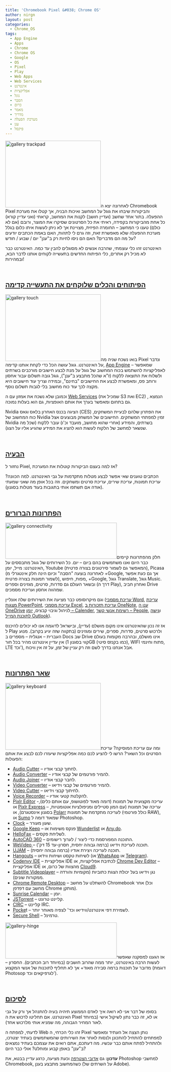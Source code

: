 ```yaml
---
title: 'Chromebook Pixel &#038; Chrome OS'
author: nirgn
layout: post
categories:
  - Chrome_OS
tags:
  - App Engine
  - Apps
  - Chrome
  - Chrome OS
  - Google
  - OS
  - Pixel
  - Play
  - Web Apps
  - Web Services
  - אינטרנט
  - אפליקציות
  - גוגל
  - הסבר
  - כרום
  - מאמר
  - מדריך
  - מערכת הפעלה
  - ענן
  - פיקסל
---
```

[<img class="alignleft wp-image-1019" src="http://www.lifelongstudent.net/wp-content/uploads/2013/02/gallery-trackpad.jpg" alt="gallery trackpad" width="300" height="209" srcset="http://www.lifelongstudent.net/wp-content/uploads/2013/02/gallery-trackpad.jpg 696w, http://www.lifelongstudent.net/wp-content/uploads/2013/02/gallery-trackpad-300x209.jpg 300w" sizes="(max-width: 300px) 100vw, 300px" />](http://www.lifelongstudent.net/wp-content/uploads/2013/02/gallery-trackpad.jpg)לאחרונה יצא ה Chromebook Pixel והביקורות שיבחו את גוגל על המחשב ואיכות הבניה, אך קטלו את מערכת ההפעלה. בתור אחד שחשב (ועדיין חושב) לקנות את המחשב, קראתי (ואני עדיין קורא) כל אחת מהביקורות בקפידה, ראיתי את כל הסרטונים שסיקרו את המוצר, ורובם (אם לא כולם) טענו כי המחשב &#8211; החומרה הפיזית, מצויינת אך לא ניתן לעשות איתו כלום בגלל מערכת ההפעלה שלא מאפשרת זאת, וזה גרם לי לתהות, האם באמת הכתבים יודעים על מה הם מדברים? האם הם ניסו לחיות רק ב"ענן" יום / שבוע / חודש?

האינטרנט זהו כלי עוצמתי, שהרבה אנשים לא מסוגלים להבין עד כמה. האינטרנט כבר לא מכיל רק אתרים, כלי הפיתוח החדשים בתעשייה לקוחים אותנו לדבר הבא, ובמהירות!

<!--more-->

&nbsp;

## <span style="text-decoration: underline;"><strong>הפיתוחים והכלים שלוקחים את התעשייה קדימה</strong></span>

[<img class="alignleft wp-image-1020" src="http://www.lifelongstudent.net/wp-content/uploads/2013/02/gallery-touch.jpg" alt="gallery touch" width="300" height="209" srcset="http://www.lifelongstudent.net/wp-content/uploads/2013/02/gallery-touch.jpg 696w, http://www.lifelongstudent.net/wp-content/uploads/2013/02/gallery-touch-300x209.jpg 300w" sizes="(max-width: 300px) 100vw, 300px" />](http://www.lifelongstudent.net/wp-content/uploads/2013/02/gallery-touch.jpg)בואו נשכח שניה מה Pixel ונדבר על האינטרנט. גוגל עושה הכל כדי לקחת אותנו קדימה, <a href="http://en.wikipedia.org/wiki/Google_App_Engine" target="_blank">App Engine</a> &#8211; שמאפשר לאפליקציות להשתמש בכוח המחשוב של גוגל על מנת לבצע חישובים מורכבים בשרתים ולשלוח את התוצאה ללקוח (ז"א שהכל מתבצע ב"ענן"), גוגל גובה תשלום עבור אחסון ורוחב פס, ומאפשרת לבצע את החישובים "בחינם", ובמידה וצריך עוד חישובים היא מקצה לכך עוד כוח מחשוב בלי לגבות תשלום נוסף.

וכמובן שלא נשכח את אמזון עם ה <a href="http://en.wikipedia.org/wiki/Amazon_Web_Services" target="_blank">Web Services</a> (שמכיל את S3 ואת EC2) , הנמצא גם בתחום ומאפשר בערך את אותם האופציות, גם הוא בעלות נמוכה.

Nvidia הציגה בכנס האחרון בלאס וגאס (CES) את הפתרון שלהם לבעיית המשחקים, כוח המחשוב של Nvidia זמין למפתחי המשחקים. החישובים של המשחק מבוצעים אצל Nvidia בשרתים, והמידע (אחרי שהוא מחושב, מועבד וכ'ו) עובר ללקוח (שכל מה שנשאר למחשב של הלקוח לעשות הוא להציג את המידע שהגיע אליו על הצג).

&nbsp;

## <span style="text-decoration: underline;"><strong>הבעיה</strong></span>

נחזור ל Pixel, אז למה בעצם הביקורות קוטלות את המערכת?

הכתבים טוענים שאי אפשר לבצע מטלות מתקדמות על גבי האינטרנט. למה הכוונה? עריכת תמונות, עריכת שירים, עריכת סרטים ומשחקים. וזה בכל אופן מה שאני שמעתי (אודה אם תשתפו אותי בתגובות בעוד מטלות בסגנון).

&nbsp;

## <span style="text-decoration: underline;"><strong>הפתרונות הברורים</strong></span>

[<img class="alignleft wp-image-1021" src="http://www.lifelongstudent.net/wp-content/uploads/2013/02/gallery-connectivity.jpg" alt="gallery connectivity" width="350" height="113" srcset="http://www.lifelongstudent.net/wp-content/uploads/2013/02/gallery-connectivity.jpg 928w, http://www.lifelongstudent.net/wp-content/uploads/2013/02/gallery-connectivity-300x96.jpg 300w" sizes="(max-width: 350px) 100vw, 350px" />](http://www.lifelongstudent.net/wp-content/uploads/2013/02/gallery-connectivity.jpg)חלק מהפתרונות קיימים כבר היום ואנו משתמשים בהם ביום &#8211; יום. כל השירותים של גוגל מתבססים על האינטרנט: מייל, יומן, Youtube (המאפשר גם לשמור סירטונים בצורה פרטית), Picasa (לאחרונה בוצעה "הסבה" וכיום הינה חלק אינטגרלי מ +Google, אך גם כעת אפשר לשמור תמונות בצורה פרטית), מפות, חיפוש, +Google, גוגל Translate, גוגל Music. ובשאר העולם גם סדרות, סרטים, מגזינים וספרים (דרך ה Play), ואחרון חביב Drive שמהווה אחסון ועריכת מסמכים.

וגם מיקרוסופט כבר מציעה את השירותים שלה אונליין (<a href="https://chrome.google.com/webstore/detail/word-online/fiombgjlkfpdpkbhfioofeeinbehmajg?hl=en" target="_blank">עריכת מסמכי Word</a>, <a href="https://chrome.google.com/webstore/detail/powerpoint-online/mdafamggmaaaginooondinjgkgcbpnhp?hl=en" target="_blank">עריכת מצגות PowerPoint</a>, <a href="https://chrome.google.com/webstore/detail/excel-online/iljnkagajgfdmfnnidjijobijlfjfgnb?hl=en" target="_blank">עריכת מסמכי Excel</a>, <a href="https://chrome.google.com/webstore/detail/onenote-online/ciniambnphakdoflgeamacamhfllbkmo?hl=en" target="_blank">עריכת תזכורות ב OneNote</a>, <a href="https://chrome.google.com/webstore/detail/onedrive/nffchahhjecejoiigmnhhicpoabngedk?hl=en" target="_blank">ענן ה OneDrive</a> לניהול וגיבוי קבצים, <a href="https://office.live.com/start/Calendar.aspx?omkt=en-US" target="_blank">יומן &#8211; Calender</a>, <a href="https://office.live.com/start/People.aspx?omkt=en-US" target="_blank">רשימת אנשי קשר &#8211; People</a>, ו<a href="https://chrome.google.com/webstore/detail/outlookcom/pfpeapihoiogbcmdmnibeplnikfnhoge?hl=en" target="_blank">גישה לתוכנת המייל Outlook</a>).

אז זה נכון שהאינטרנט אינו מקום מושלם (עדיין), ובישראל לדוגמה אנו לא יכולים להיכנס ל Play ולרכוש סרטים, סדרות, ספרים, שירים ומגזינים (בתקווה שזה יגיע בקרוב). מנוע העברית &#8211; אנגלית &#8211; מספרים ב Docs שב Drive אינו מושלם, ובהרבה מקומות בעולם אין עדיין אינטרנט מהיר בכל חור (קווי בסגנון 1GB (כמו בקנזס סיטי), WIFI פתוח וחינמי, LTE וכד'), אבל אנחנו בדרך לשם וזה רק עניין של זמן, על זה אין וויכוח.

&nbsp;

## <span style="text-decoration: underline;"><strong>שאר הפתרונות</strong></span>

[<img class="alignleft wp-image-1022" src="http://www.lifelongstudent.net/wp-content/uploads/2013/02/gallery-keyboard.jpg" alt="gallery keyboard" width="300" height="209" srcset="http://www.lifelongstudent.net/wp-content/uploads/2013/02/gallery-keyboard.jpg 748w, http://www.lifelongstudent.net/wp-content/uploads/2013/02/gallery-keyboard-300x208.jpg 300w" sizes="(max-width: 300px) 100vw, 300px" />](http://www.lifelongstudent.net/wp-content/uploads/2013/02/gallery-keyboard.jpg)ומה עם עריכת המוסיקה? עריכת הסרטים וכל השאר? הרשו לי להציע לכם כמה אפליקציות שיעזרו לכם לבצע את אותם הפעולות:

  * <a href="https://chrome.google.com/webstore/detail/audio-cutter/plimnkafgoiilijmlbnfoafihjjijbfp?utm_source=chrome-ntp-icon" target="_blank">Audio Cutter</a> &#8211; לחתוך קבצי אודיו.
  * <a href="https://chrome.google.com/webstore/detail/audio-converter/ojfphighcpfimfhblaigjckljcoeipga?utm_source=chrome-ntp-icon" target="_blank">Audio Converter</a> &#8211; להמיר פורטמים של קבצי אודיו.
  * <a href="https://chrome.google.com/webstore/detail/audio-joiner/ihiafjkopgiakbmihgoieodihjcblfbk?utm_source=chrome-ntp-icon" target="_blank">Audio Joiner</a> &#8211; לחבר קבצי אודיו.
  * <a href="https://chrome.google.com/webstore/detail/video-converter/mcjjnhgakghmggnimjkldjmmpabhnhne?utm_source=chrome-ntp-icon" target="_blank">Video Converter</a> &#8211; להמיר פורטמים של קבצי וידיאו.
  * <a href="https://chrome.google.com/webstore/detail/video-cutter/nodkcjollmmjidmcnhloaoahmciabnai?utm_source=chrome-ntp-launcher" target="_blank">Video Cutter</a> &#8211; לחיתוך קבצי וידיאו.
  * <a href="https://chrome.google.com/webstore/detail/voice-recorder/jehegmanppiacmmpiifhjalpkigpcida?utm_source=chrome-ntp-launcher" target="_blank">Voice Recorder</a> &#8211; להקלטת קטעי אודיו.
  * <a href="https://chrome.google.com/webstore/detail/pixlr-editor/icmaknaampgiegkcjlimdiidlhopknpk?utm_source=chrome-ntp-icon" target="_blank">Pixlr Editor</a> -עריכה מקצועית של תמונות (דומה מאוד לפוטושופ, עם אותם כלים), או <a href="https://chrome.google.com/webstore/detail/pixlr-express/hojmjpdlmjopaeginhldhiokeidchjid?utm_source=chrome-ntp-icon" target="_blank">Pixlr Express</a> &#8211; עריכה של תמונות (עם המון סטיילים ומניפולציות אוטומטיות, בסגנון אינסטגרם), או <a href="https://chrome.google.com/webstore/detail/polarr-photo-editor-raw/djonnbgfieijldcieafgjcnhmpcfpmgg?utm_source=plus" target="_blank">Polarr</a> לעריכה מתקדמת של תמונות (כולל פורטמי RAW), או <a href="https://chrome.google.com/webstore/detail/sumo-paint/dpgjihldbpodlmnjolekemlfbcajnmod?utm_source=chrome-ntp-launcher" target="_blank">Sumo</a> שמאוד דומה ל Photoshop.
  * <a href="https://chrome.google.com/webstore/detail/clock/hoihofapbdnldlhecnhefifbcddgdkhm?utm_source=chrome-ntp-icon" target="_blank">Clock</a> &#8211; שעון מעורר.
  * <a href="https://chrome.google.com/webstore/detail/google-keep-notes-and-lis/hmjkmjkepdijhoojdojkdfohbdgmmhki?utm_source=chrome-ntp-launcher" target="_blank">Google Keep</a> &#8211; פנקס משימות או <a href="https://chrome.google.com/webstore/detail/wunderlist-for-chrome/ojcflmmmcfpacggndoaaflkmcoblhnbh?utm_source=chrome-ntp-icon" target="_blank">Wunderlist</a> או <a href="https://chrome.google.com/webstore/detail/anydo/ocgddccilgpeepgglnlpchkpgamkgmld?utm_source=chrome-ntp-icon" target="_blank">Any.do</a>.
  * <a href="https://chrome.google.com/webstore/detail/hellofax-50-free-fax-page/bocmleclimfnadgmcdgecijlblfcmfnm?utm_source=chrome-ntp-icon" target="_blank">HelloFax</a> &#8211; לשליחת פקסים.
  * <a href="https://chrome.google.com/webstore/detail/autocad-360/dcjeclnkejmbepoibfnamioojinoopln?utm_source=chrome-ntp-icon" target="_blank">AutoCAD 360</a> &#8211; התוכנה המפורסמת כדי ליצור / לערוך רישומים.
  * <a href="https://chrome.google.com/webstore/detail/wevideo-video-editor-and/okgjbfikepgflmlelgfgecmgjnmnmnnb?utm_source=chrome-ntp-icon" target="_blank">WeVideo </a>&#8211; תוכנה לעריכת וידיאו (ברמה גבוהה יחסית, חסרון-עד 15 דק').
  * <a href="https://chrome.google.com/webstore/detail/ujam-make-your-music/apdiogojbmdncjdpljocafnigiokgmci?utm_source=chrome-ntp-icon" target="_blank">UJAM</a> &#8211; תוכנה לעריכה ויצירת אודיו (ברמה גבוהה יחסית).
  * <a href="https://chrome.google.com/webstore/detail/hangouts/knipolnnllmklapflnccelgolnpehhpl?utm_source=chrome-ntp-icon" target="_blank">Hangouts</a> &#8211; לשיחות טקסט ושיחות ווידאו (או <a href="https://chrome.google.com/webstore/detail/whatsapp/cebcbiddpikadcfodbjihffmddoohdma?hl=en" target="_blank">WhatsApp</a> או <a href="https://chrome.google.com/webstore/detail/telegram/clhhggbfdinjmjhajaheehoeibfljjno?hl=en" target="_blank">Telegram</a>).
  * <a href="https://chrome.google.com/webstore/detail/codenvy-ide/lefigjbiimiemfhjmibbgemkpenelmag?utm_source=chrome-ntp-launcher" target="_blank">Codenvy IDE</a> &#8211; אפליקציית IDE לכתיבת אפליקציות, או <a href="https://chrome.google.com/webstore/detail/chrome-dev-editor-develop/pnoffddplpippgcfjdhbmhkofpnaalpg?utm_source=chrome-ntp-icon" target="_blank">Chrome Dev Editor</a> &#8211; אפליקציית IDE מהצוות של כרום, או <a href="https://chrome.google.com/webstore/detail/cloud9/nbdmccoknlfggadpfkmcpnamfnbkmkcp?utm_source=chrome-ntp-launcher" target="_blank">Cloud9</a>.
  * <a href="https://chrome.google.com/webstore/detail/subtitle-videoplayer/naikohapihpbhficdpbddmgbhiccijca/related?hl=en-US" target="_blank">Subtitle Videoplayer</a> &#8211; נגן וידיאו בעל יכולת הצגת כתוביות (מקומיות והורדה ממקורות שונים).
  * <a href="https://chrome.google.com/webstore/detail/chrome-remote-desktop/gbchcmhmhahfdphkhkmpfmihenigjmpp?utm_source=chrome-ntp-icon" target="_blank">Chrome Remote Desktop</a> &#8211; להשתלט על מחשב Chromebook אחר (וכל מחשב עם דפדפן Chrome מותקן).
  * <a href="https://chrome.google.com/webstore/detail/sunrise-calendar/mojepfklcankkmikonjlnidiooanmpbb?utm_source=chrome-ntp-icon" target="_blank">Sunrise Calendar</a> &#8211; יומן.
  * <a href="https://chrome.google.com/webstore/detail/jstorrent/anhdpjpojoipgpmfanmedjghaligalgb?utm_source=chrome-ntp-icon" target="_blank">JSTorrent</a> &#8211; קליינט טרונט.
  * <a href="https://chrome.google.com/webstore/detail/circ/bebigdkelppomhhjaaianniiifjbgocn?utm_source=chrome-ntp-launcher" target="_blank">CIRC</a> &#8211; קליינט IRC.
  * <a href="https://chrome.google.com/webstore/detail/pocket/mjcnijlhddpbdemagnpefmlkjdagkogk?utm_source=chrome-ntp-launcher" target="_blank">Pocke</a>t &#8211; לשמירת דפי אינטרנט/ווידיאו וכד' לצפיה מאוחר יותר.
  * <a href="https://chrome.google.com/webstore/detail/secure-shell/pnhechapfaindjhompbnflcldabbghjo?utm_source=chrome-ntp-launcher" target="_blank">Secure Shell</a> &#8211; טרמינל.

[<img class="alignleft wp-image-1023" src="http://www.lifelongstudent.net/wp-content/uploads/2013/02/gallery-hinge.jpg" alt="gallery-hinge" width="350" height="113" srcset="http://www.lifelongstudent.net/wp-content/uploads/2013/02/gallery-hinge.jpg 928w, http://www.lifelongstudent.net/wp-content/uploads/2013/02/gallery-hinge-300x96.jpg 300w" sizes="(max-width: 350px) 100vw, 350px" />](http://www.lifelongstudent.net/wp-content/uploads/2013/02/gallery-hinge.jpg)אז הגענו למסקנה שאפשר לעשות הרבה באינטרנט, יותר ממה שהרוב חושבים (במיוחד רוב הכתבים). החסרון &#8211; מדובר על תוכנות ברמה סבירה מאוד+ אך לא תחליף לתוכנות של אנשי המקצוע (דוגמת Photosop לגרפיקאים וכד').

&nbsp;

## <span style="text-decoration: underline;"><strong>לסיכום</strong></span>

בסופו של דבר אני לא רואה איך לאדם הממוצע תיהיה בעיה להתנהל אך ורק על גבי האינטרנט. אם תחליטו לרכוש את ה Pixel או לא, זה כבר נתון לשיקול אישי (במיוחד לאור המחיר הגבוהה, מה שמניא אותי מלרכוש אחד).

לדעתי, למפתח ה Web זהו כלי הכרחי, ה Pixel נותן הצצה אל העתיד ומאפשר למפתחים להתחיל להתכונן ולנסות לאתר את השירותים שהמשתמשים בעתיד יצטרכו, ולהתחיל לפתח אותם כבר עכשיו. מה דעתכם, אתם רואים את עצמכם בעתיד נמצאים ב"ענן" באופן קבוע ומוחלט? אולי כבר היום?

**עדכון:** גם <a href="http://googleforeducation.blogspot.co.il/2014/09/adobe-joins-chromebook-party-starting.html" target="_blank">אדובי הצטרפה</a> וכעת מציעה, כרגע עדיין בבטא, את Photoshop למחשבי Chromebook, כשהמחשוב מתבצע בענן (על השרתים של Adobe).